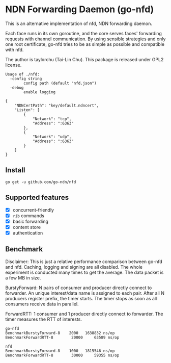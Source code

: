 # NDN Forwarding Daemon (go-nfd)

This is an alternative implementation of nfd, NDN forwarding daemon.

Each face runs in its own goroutine, and the core serves faces' forwarding requests with channel communication. By using sensible strategies and only one root certificate, go-nfd tries to be as simple as possible and compatible with nfd.

The author is taylorchu (Tai-Lin Chu). This package is released under GPL2 license.

```
Usage of ./nfd:
  -config string
    	config path (default "nfd.json")
  -debug
    	enable logging
```

```
{
	"NDNCertPath": "key/default.ndncert",
	"Listen": [
		{
			"Network": "tcp",
			"Address": ":6363"
		},
		{
			"Network": "udp",
			"Address": ":6363"
		}
	]
}
```

## Install
```
go get -u github.com/go-ndn/nfd
```

## Supported features

- [x] concurrent-friendly
- [x] `rib` commands
- [x] basic forwarding
- [x] content store
- [x] authentication

## Benchmark

Disclaimer: This is just a relative performance comparison between go-nfd and nfd. Caching, logging and signing are all disabled. The whole experiment is conducted many times to get the average. The data packet is a few MB in size.

BurstyForward: N pairs of consumer and producer directly connect to forwarder. An unique interest/data name is assigned to each pair. After all N producers register prefix, the timer starts. The timer stops as soon as all consumers receive data in parallel.

ForwardRTT: 1 consumer and 1 producer directly connect to forwarder. The timer measures the RTT of interests.

```
go-nfd
BenchmarkBurstyForward-8    2000   1638832 ns/op
BenchmarkForwardRTT-8        20000     63589 ns/op

nfd
BenchmarkBurstyForward-8    1000   1815546 ns/op
BenchmarkForwardRTT-8        30000     59355 ns/op
```

